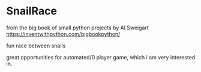# SnailRace
from the big book of small python projects by Al Sweigart
https://inventwithpython.com/bigbookpython/

fun race between snails

great opportunities for automated/0 player game, which i am very interested in.
